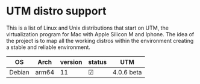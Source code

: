 # UTM distro support
This is a list of Linux and Unix distributions that start on UTM, the virtualization program for Mac with Apple Silicon M and Iphone.
The idea of the project is to map all the working distros within the environment creating a stable and reliable environment.

|       OS       |      Arch     |   version  |    status   |   UTM    |
|----------------|---------------|------------|-------------| -------- |
|     Debian     |     arm64     |     11     |      ☑      |  4.0.6 beta |
